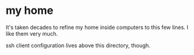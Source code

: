 # my home

It's taken decades to refine my home inside computers to this few lines. I like them very much.

ssh client configuration lives above this directory, though.
